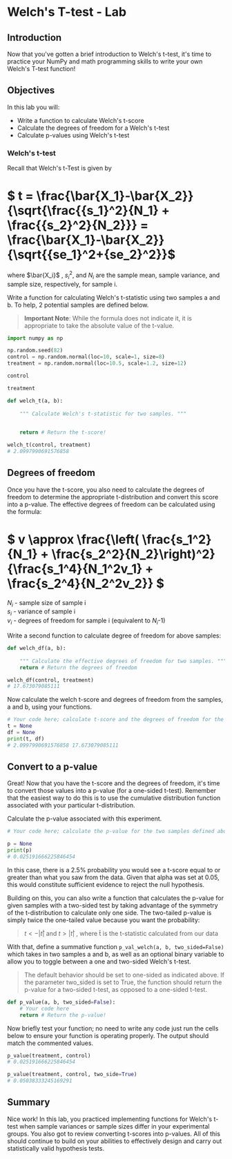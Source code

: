 
# Welch's T-test - Lab

## Introduction 

Now that you've gotten a brief introduction to Welch's t-test, it's time to practice your NumPy and math programming skills to write your own Welch's T-test function! 

## Objectives

In this lab you will: 

- Write a function to calculate Welch's t-score 
- Calculate the degrees of freedom for a Welch's t-test   
- Calculate p-values using Welch's t-test


### Welch's t-test

Recall that Welch's t-Test is given by  

# $ t = \frac{\bar{X_1}-\bar{X_2}}{\sqrt{\frac{{s_1}^2}{N_1} + \frac{{s_2}^2}{N_2}}} = \frac{\bar{X_1}-\bar{X_2}}{\sqrt{{se_1}^2+{se_2}^2}}$

where $\bar{X_i}$ , ${s_i}^2$, and $N_i$ are the sample mean, sample variance, and sample size, respectively, for sample i.

Write a function for calculating Welch's t-statistic using two samples a and b. To help, 2 potential samples are defined below.

> **Important Note**: While the formula does not indicate it, it is appropriate to take the absolute value of the t-value.


```python
import numpy as np

np.random.seed(82)
control = np.random.normal(loc=10, scale=1, size=8)
treatment = np.random.normal(loc=10.5, scale=1.2, size=12)
```


```python
control
```


```python
treatment
```


```python
def welch_t(a, b):
    
    """ Calculate Welch's t-statistic for two samples. """

    
    return # Return the t-score!

welch_t(control, treatment)
# 2.0997990691576858
```

## Degrees of freedom

Once you have the t-score, you also need to calculate the degrees of freedom to determine the appropriate t-distribution and convert this score into a p-value. The effective degrees of freedom can be calculated using the formula:

# $ v \approx \frac{\left( \frac{s_1^2}{N_1} + \frac{s_2^2}{N_2}\right)^2}{\frac{s_1^4}{N_1^2v_1} + \frac{s_2^4}{N_2^2v_2}} $

$N_i$ - sample size of sample i  
$s_i$ - variance of sample i  
$v_i$ - degrees of freedom for sample i (equivalent to $N_i$-1)  
  
Write a second function to calculate degree of freedom for above samples:


```python
def welch_df(a, b):
    
    """ Calculate the effective degrees of freedom for two samples. """
    return # Return the degrees of freedom

welch_df(control, treatment)
# 17.673079085111
```

Now calculate the welch t-score and degrees of freedom from the samples, a and b, using your functions.


```python
# Your code here; calculate t-score and the degrees of freedom for the two samples, a and b
t = None
df = None
print(t, df)
# 2.0997990691576858 17.673079085111
```

## Convert to a p-value

Great! Now that you have the t-score and the degrees of freedom, it's time to convert those values into a p-value (for a one-sided t-test). Remember that the easiest way to do this is to use the cumulative distribution function associated with your particular t-distribution.  

Calculate the p-value associated with this experiment.


```python
# Your code here; calculate the p-value for the two samples defined above

p = None
print(p)
# 0.025191666225846454
```

In this case, there is a 2.5% probability you would see a t-score equal to or greater than what you saw from the data. Given that alpha was set at 0.05, this would constitute sufficient evidence to reject the null hypothesis.

Building on this, you can also write a function that calculates the p-value for given samples with a two-sided test by taking advantage of the symmetry of the t-distribution to calculate only one side. The two-tailed p-value is simply twice the one-tailed value because you want the probability:  
> $t<−|t̂|$ and  $t>|t̂|$ , where t̂  is the t-statistic calculated from our data  

With that, define a summative function `p_val_welch(a, b, two_sided=False)` which takes in two samples a and b, as  well as an optional binary variable to allow you to toggle between a one and two-sided Welch's t-test.   

> The default behavior should be set to one-sided as indicated above. If the parameter two_sided is set to True, the function should return the p-value for a two-sided t-test, as opposed to a one-sided t-test.


```python
def p_value(a, b, two_sided=False):
    # Your code here
    return # Return the p-value!
```

Now briefly test your function; no need to write any code just run the cells below to ensure your function is operating properly. The output should match the commented values.


```python
p_value(treatment, control)
# 0.025191666225846454
```


```python
p_value(treatment, control, two_side=True)
# 0.05038333245169291
```

## Summary

Nice work! In this lab, you practiced implementing functions for Welch's t-test when sample variances or sample sizes differ in your experimental groups. You also got to review converting t-scores into p-values. All of this should continue to build on your abilities to effectively design and carry out statistically valid hypothesis tests.
